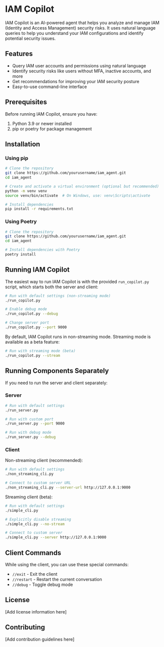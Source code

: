 # IAM Copilot

IAM Copilot is an AI-powered agent that helps you analyze and manage IAM (Identity and Access Management) security risks. It uses natural language queries to help you understand your IAM configurations and identify potential security issues.

## Features

- Query IAM user accounts and permissions using natural language
- Identify security risks like users without MFA, inactive accounts, and more
- Get recommendations for improving your IAM security posture
- Easy-to-use command-line interface

## Prerequisites

Before running IAM Copilot, ensure you have:

1. Python 3.9 or newer installed
2. pip or poetry for package management

## Installation

### Using pip

```bash
# Clone the repository
git clone https://github.com/yourusername/iam_agent.git
cd iam_agent

# Create and activate a virtual environment (optional but recommended)
python -m venv venv
source venv/bin/activate  # On Windows, use: venv\Scripts\activate

# Install dependencies
pip install -r requirements.txt
```

### Using Poetry

```bash
# Clone the repository
git clone https://github.com/yourusername/iam_agent.git
cd iam_agent

# Install dependencies with Poetry
poetry install
```

## Running IAM Copilot

The easiest way to run IAM Copilot is with the provided `run_copilot.py` script, which starts both the server and client:

```bash
# Run with default settings (non-streaming mode)
./run_copilot.py

# Enable debug mode
./run_copilot.py --debug

# Change server port
./run_copilot.py --port 9000
```

By default, IAM Copilot runs in non-streaming mode. Streaming mode is available as a beta feature:

```bash
# Run with streaming mode (beta)
./run_copilot.py --stream
```

## Running Components Separately

If you need to run the server and client separately:

### Server

```bash
# Run with default settings
./run_server.py

# Run with custom port
./run_server.py --port 9000

# Run with debug mode
./run_server.py --debug
```

### Client

Non-streaming client (recommended):
```bash
# Run with default settings
./non_streaming_cli.py

# Connect to custom server URL
./non_streaming_cli.py --server-url http://127.0.0.1:9000
```

Streaming client (beta):
```bash
# Run with default settings
./simple_cli.py

# Explicitly disable streaming
./simple_cli.py --no-stream

# Connect to custom server
./simple_cli.py --server http://127.0.0.1:9000
```

## Client Commands

While using the client, you can use these special commands:

- `//exit` - Exit the client
- `//restart` - Restart the current conversation
- `//debug` - Toggle debug mode

## License

[Add license information here]

## Contributing

[Add contribution guidelines here]
